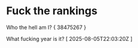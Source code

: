 # Fuck the rankings

Who the hell am I?
{ 38475267 }

What fucking year is it?
[ 2025-08-05T22:03:20Z ]
